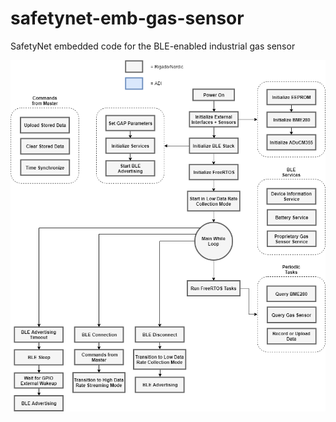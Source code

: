 # safetynet-emb-gas-sensor
SafetyNet embedded code for the BLE-enabled industrial gas sensor

![alt text](https://github.com/edgeos/safetynet-emb-gas-sensor/blob/master/misc/Gas%20Sensor%20Flow%20Chart.png)
